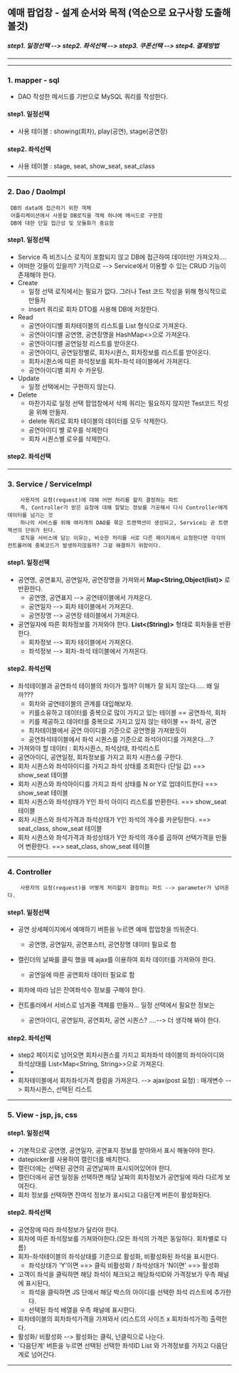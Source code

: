 ## 예매 팝업창 - 설계 순서와 목적 (역순으로 요구사항 도출해볼것)
#### _step1. 일정선택  --> step2. 좌석선택 --> step3. 쿠폰선택 --> step4. 결제방법_

- - - 
- - -

### 1. mapper - sql
 - DAO 작성한 메서드를 기반으로 MySQL 쿼리를 작성한다.
#### step1. 일정선택
- 사용 테이블 : showing(회차), play(공연), stage(공연장)
#### step2. 좌석선택
- 사용 테이블 : stage, seat, show_seat, seat_class
- - - 
### 2. Dao / DaoImpl
     DB의 data에 접근하기 위한 객체   
     어플리케이션에서 사용할 DB로직을 객체 하나에 메서드로 구현함
     DB에 대한 단일 접근성 및 모듈화가 중요함
#### step1. 일정선택
* Service 즉 비즈니스 로직이 포함되지 않고 DB에 접근하여 데이터만 가져오자....
* 어떠한 것들이 있을끼? 기적으로 --> Service에서 이용할 수 있는 CRUD 기능이 존재해야 한다.
* Create
     + 일정 선택 로직에서는 필요가 없다. 그러나 Test 코드 작성을 위해 형식적으로 만들자
     + insert 쿼리로 회차 DTO를 사용해 DB에 저장한다.
* Read
    + 공연아이디별 회차테이블의 리스트를 List<ShowingDto> 형식으로 가져온다.
    + 공연아이디별 공연명, 공연장명을 HashMap<>으로 가져온다.
    + 공연아이디별 공연일정 리스트를 받아온다.
    + 공연아이디, 공연일정별로, 회차시퀀스, 회차정보를 리스트를 받아온다.
    + 회차시퀀스에 따른 좌석정보를 회차-좌석 테이블에서 가져온다.
    + 공연아이디별 회차 수 카운팅.
* Update
    + 일정 선택에서는 구현하지 않는다.
* Delete
    + 마찬가지로 일정 선택 팝업창에서 삭제 쿼리는 필요하지 않지만 Test코드 작성을 위해 만들자.
    + delete 쿼리로 회차 테이블의 데이터를 모두 삭제한다.
    + 공연아이디 별 로우를 삭제한다
    + 회차 시퀀스별 로우를 삭제한다.
#### step2. 좌석선택
- - -
### 3. Service / ServiceImpl
        사용자의 요청(request)에 대해 어떤 처리를 할지 결정하는 파트 
        즉, Controller가 받은 요청에 대해 알맞는 정보를 가공해서 다시 Controller에게 데이터를 넘기는 것
        하나의 서비스를 위해 여러개의 DAO를 묶은 트랜잭션이 생성되고, Service는 곧 트랜잭션의 단위가 된다.
        로직을 서비스에 담는 이유는, 비슷한 처리를 서로 다른 페이지에서 요청한다면 각각의 컨트롤러에 중복코드가 발생하지않을까? 그걸 해결하기 위함이다.
#### step1. 일정선택
   * 공연명, 공연표지, 공연일자, 공연장명을 가져와서 **Map<String,Object(list)>** 로 반환한다.
      + 공연명, 공연표지 --> 공연테이블에서 가져온다.
      + 공연일자 --> 회차 테이블에서 가져온다.
      + 공연장명 --> 공연장 테이블에서 가져온다.
   * 공연일자에 따른 회차정보를 가져와야 한다. **List<(String)>** 형태로 회차들을 반환한다.
      + 회차정보 --> 회차 테이블에서 가져온다.
      + 좌석정보 --> 회차-좌석 테이블에서 가져온다.
#### step2. 좌석선택
* 좌석테이블과 공연좌석 테이블의 차이가 뭘까? 이해가 잘 되지 않는다..... 왜 일까???
    + 회차와 공연테이블의 관계를 대입해보자.
    + 키를소유하고 데이터를 중복으로 많이 가지고 있는 테이블 == 공연좌석, 회차
    + 키를 제공하고 데아터를 중복으로 가지고 있지 않는 테이블 == 좌석, 공연
    + 최차테이블에서 공연 아이디를 기준으로 공연명을 가져왔듯이
    + 공연좌석테이블에서 좌석 시퀀스를 기준으로 좌석아이디를 가져온다....?
* 가져와야 할 데이터 : 회차시퀀스, 좌석상태, 좌석리스트  
* 공연아이디, 공연일정, 회차정보를 가지고 회차 시퀀스를 구한다.
* 회차 시퀀스와 좌석아이디를 가지고 좌석 상태를 조회한다 (단일 값) ==> show_seat 테이블
* 회차 시퀀스와 좌석아이디를 가지고 좌석 상태를 N or Y로 업데이트한다 ==> show_seat 테이블
* 회차 시퀀스와 좌석상태가 Y인 좌석 아이디 리스트를 반환한다. ==> show_seat 테이블
* 회차 시퀀스와 좌석가격과 좌석상태가 Y인 좌석의 개수를 카운팅한다. ==> seat_class, show_seat 테이블
* 회차 시퀀스와 좌석가격과 좌성상태가 Y안 좌석의 개수를 곱하여 선택가격을 만들어 변환한다. ==> seat_class, show_seat 테이블
- - -
### 4. Controller
        사용자의 요청(request)을 어떻게 처리할지 결정하는 파트 --> parameter가 넘어온다.
#### step1. 일정선택
* 공연 상세페이지에서 예매하기 버튼을 누르면 예매 팝업창을 띄워준다.
   + 공연명, 공연일자, 공연포스터, 공연장명 데이터 필요로 함
* 캘린더의 날짜를 클릭 했을 떼 ajax를 이용하여 회차 데이터를 가져와야 한다.
    + 공연일에 따른 공연회차 데이터 필요로 함
* 회차에 따라 남은 잔여좌석수 정보를 구해야 한다.

* 컨트롤러에서 서비스로 넘겨줄 객체를 만들자... 일정 선택에서 필요한 정보는
     + 공연아이디, 공연일자, 공연회차, 공연 시퀀스? ....--> 더 생각해 봐야 한다.
#### step2. 좌석선택
* step2 페이지로 넘어오면 회차시퀀스를 가지고 회차좌석 테이블의 좌석아이디와 좌석상태를 List<Map<String, String>>으로 가져온다.
* 
* 회차테이블에서 회차좌석가격 컬럼을 가져온다. --> ajax(post 요청) : 매개변수 --> 회차시퀀스, 선택된 리스트

- - - 
### 5. View - jsp, js, css
#### step1. 일정선택
* 기본적으로 공연명, 공연일자, 공연표지 정보를 받아와서 표시 해놓아야 한다.
* datepicker를 사용하여 캘린더를 배치한다.
* 캘린더에는 선택된 공연의 공연날짜까 표시되어있어야 한다.
* 캘린더에서 공연 일정을 선택하면 해당 날짜의 회차정보가 공연일에 따라 다르게 보여진다.
* 회차 정보를 선택하면 잔여석 정보가 표시되고 다음단계 버튼이 활성화된다.

#### step2. 좌석선택
* 공연장에 따라 좌석정보가 달라야 한다.
* 회차에 따른 좌석정보를 가져와야한다.(모든 좌석의 가격은 동일하다. 회차별로 다름)
* 회차-좌석테이블의 좌석상태를 기준으로 활성화, 비활성화된 좌석을 표시한다.
  + 좌석상태가 'Y'이면 ==> 클릭 비활성화  /  좌석상태가 'N이면' ==> 활성화
* 고객이 좌석을 클릭하면 해당 좌석이 체크되고 해당좌석ID와 가격정보가 우측 패널에 표시된다,
    + 좌석을 클릭하면 JS 단에서 해당 박스의 아이디를 선택한 좌석 리스트에 추가한다.
    + 선택된 좌석 배열을 우측 패널에 표시한다.
* 회차테이블의 회차좌석가격을 가져와서 (리스트의 사이즈 x 회차좌석가격) 출력한다.
* 활성화/ 비활성화 --> 활성화는 클릭, 넌클릭으로 나눈다.
* '다음단계' 버튼을 누르면 선택된 선택한 좌석ID List 와 가격정보를 가지고 다음단계로 넘어간다.

- - - 